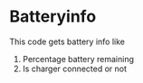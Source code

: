 Batteryinfo
===========

This code gets battery info like
1) Percentage battery remaining
2) Is charger connected or not

